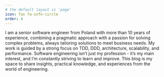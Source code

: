 ```yaml
---
# the default layout is 'page'
icon: fas fa-info-circle
order: 4
---
```


I am a senior software engineer from Poland with more than 10 years of experience, combining a pragmatic approach with a passion for solving complex problems, always tailoring solutions to meet business needs. My work is guided by a strong focus on TDD, DDD, architecture, scalability, and performance. Software engineering isn’t just my profession - it’s my main interest, and I’m constantly striving to learn and improve. This blog is my space to share insights, practical knowledge, and experiences from the world of engineering.
